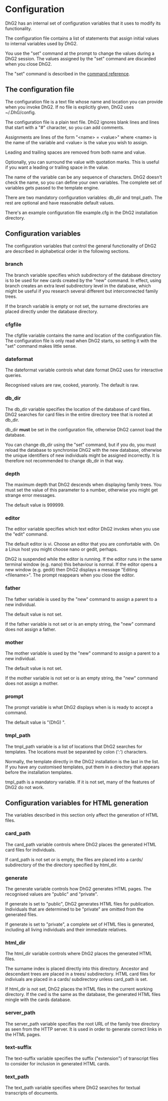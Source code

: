 # Configuration

DhG2 has an internal set of configuration variables that it uses to modify its functionality.

The configuration file contains a list of statements that assign initial values to internal variables used
by DhG2.

You use the "set" command at the prompt to change the values during a DhG2 session. The values assigned
by the "set" command are discarded when you close DhG2.

The "set" command is described in the [command reference](CommandRef.md).

## The configuration file

The configuration file is a text file whose name and location you can provide when you invoke DhG2.
If no file is explicitly given, DhG2 uses ~/.DhG/config.

The configuration file is a plain text file. DhG2 ignores blank lines and lines that start with a
"#" character, so you can add comments.

Assignments are lines of the form "\<name\> = \<value\>" where \<name\> is the name of the variable and
\<value\> is the value you wish to assign.

Leading and trailing spaces are removed from both name and value.

Optionally, you can surround the value with quotation marks. This is useful if you want a leading
or trailing space in the value.

The name of the variable can be any sequence of characters. DhG2 doesn't check the name, so you can define
your own variables. The complete set of variables gets passed to the template engine.

There are two mandatory configuration variables: db_dir and tmpl_path. The rest are optional and have
reasonable default values.

There's an example configuration file example.cfg in the DhG2 installation directory.

## Configuration variables

The configuration variables that control the general functionality of DhG2 are described in alphabetical
order in the following sections.

### branch

The branch variable specifies which subdirectory of the database directory is to be used for new cards
created by the "new" command. In effect, using branch creates an extra level subdirectory level
in the database, which might be useful if you research several different but interconnected
family trees.

If the branch variable is empty or not set, the surname directories are placed directly under the
database directory.

### cfgfile

The cfgfile variable contains the name and location of the configuration file. The configuration
file is only read when DhG2 starts, so setting it with the "set" command makes little sense.

### dateformat

The dateformat variable controls what date format DhG2 uses for interactive queries.

Recognised values are raw, cooked, yearonly. The default is raw.

### db_dir

The db_dir variable specifies the location of the database of card files. DhG2 searches for card files
in the entire directory tree that is rooted at db_dir.

db_dir **must** be set in the configuration file, otherwise DhG2 cannot load the database.

You can change db_dir using the "set" command, but if you do, you must reload the database to
synchronise DhG2 with the new database, otherwise the unique identifiers of new individuals
might be assigned incorrectly. It is therefore not recommended to change db_dir in that way.

### depth

The maximum depth that DhG2 descends when displaying family trees. You must set the value of
this parameter to a number, otherwise you might get strange error messages.

The default value is 999999.

### editor

The editor variable specifies which text editor DhG2 invokes when you use the "edit" command.

The default editor is vi. Choose an editor that you are comfortable with. On a Linux host you
might choose nano or gedit, perhaps.

DhG2 is suspended while the editor is running. If the editor runs in the same terminal window
(e.g. nano) this behaviour is normal. If the editor opens a new window (e.g. gedit) then DhG2
displays a message "Editing \<filename\>". The prompt reappears when you close the editor.

### father

The father variable is used by the "new" command to assign a parent to a new individual.

The default value is not set.

If the father variable is not set or is an empty string, the "new" command does not assign a father.

### mother

The mother variable is used by the "new" command to assign a parent to a new individual.

The default value is not set.

If the mother variable is not set or is an empty string, the "new" command does not assign a mother.

### prompt

The prompt variable is what DhG2 displays when is is ready to accept a command.

The default value is "(DhG) ".

### tmpl_path

The tmpl_path variable is a list of locations that DhG2 searches for templates. The locations
must be separated by colon (':') characters.

Normally, the template directly in the DhG2 installation is the last in the list. If you have any
customised templates, put them in a directory that appears before the installation templates.

tmpl_path is a mandatory variable. If it is not set, many of the features of DhG2 do not work.

## Configuration variables for HTML generation

The variables described in this section only affect the generation of HTML files.

### card_path

The card_path variable controls where DhG2 places the generated HTML card files for individuals.

If card_path is not set or is empty, the files are placed into a cards/ subdirectory of the
the directory specified by html_dir.

### generate

The generate variable controls how DhG2 generates HTML pages. The recognised values are
"public" and "private".

If generate is set to "public", DhG2 generates HTML files for publication. Individuals that are
determined to be "private" are omitted from the generated files.

If generate is set to "private", a complete set of HTML files is generated, including all living
individuals and their immediate relatives.

### html_dir

The html_dir variable controls where DhG2 places the generated HTML files.

The surname index is placed directly into this directory. Ancestor and descendant trees are
placed in a trees/ subdirectory. HTML card files for indiviuals are placed in a cards/ subdirectory
unless card_path is set.

If html_dir is not set, DhG2 places the HTML files in the current working directory. If the
cwd is the same as the database, the generated HTML files mingle with the cards database.

### server_path

The server_path variable specifies the root URL of the family tree directory as seen from
the HTTP server. It is used in order to generate correct links in the HTML pages.

### text-suffix

The text-suffix variable specifies the suffix ("extension") of transcript files to consider
for inclusion in generated HTML cards.

### text_path

The text_path variable specifies where DhG2 searches for textual transcripts of documents.
